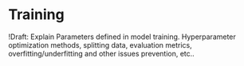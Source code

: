 # Training

!Draft: Explain Parameters defined in model training. Hyperparameter optimization methods, splitting data, evaluation metrics, overfitting/underfitting and other issues prevention, etc..